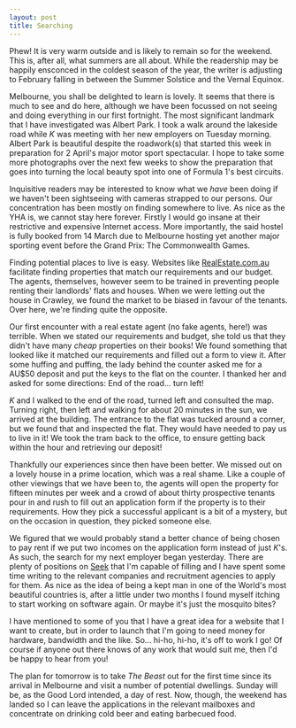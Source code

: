 ```yaml
---
layout: post
title: Searching
---
```





Phew! It is very warm outside and is likely to remain so for the weekend. This
is, after all, what summers are all about. While the readership may be happily
ensconced in the coldest season of the year, the writer is adjusting to February
falling in between the Summer Solstice and the Vernal Equinox.


Melbourne, you shall be delighted to learn is lovely. It seems that there is
much to see and do here, although we have been focussed on not seeing and doing
everything in our first fortnight. The most significant landmark that I have
investigated was Albert Park. I took a walk around the lakeside road while _K_
was meeting with her new employers on Tuesday morning. Albert Park is beautiful
despite the roadwork(s) that started this week in preparation for 2 April's
major motor sport spectacular. I hope to take some more photographs over the
next few weeks to show the preparation that goes into turning the local beauty
spot into one of Formula 1's best circuits.


Inquisitive readers may be interested to know what we _have_ been doing if we
haven't been sightseeing with cameras strapped to our persons. Our concentration
has been mostly on finding somewhere to live. As nice as the YHA is, we cannot
stay here forever. Firstly I would go insane at their restrictive and expensive
Internet access. More importantly, the said hostel is fully booked from 14 March
due to Melbourne hosting yet another major sporting event before the Grand Prix:
The Commonwealth Games.


Finding potential places to live is easy. Websites like
[RealEstate.com.au](https://www.realestate.com.au/) facilitate finding properties
that match our requirements and our budget. The agents, themselves, however seem
to be trained in preventing people renting their landlords' flats and houses.
When we were letting out the house in Crawley, we found the market to be biased
in favour of the tenants. Over here, we're finding quite the opposite.


Our first encounter with a real estate agent (no fake agents, here!) was
terrible. When we stated our requirements and budget, she told us that they
didn't have many _cheap_ properties on their books! We found something that
looked like it matched our requirements and filled out a form to view it. After
some huffing and puffing, the lady behind the counter asked me for a AU$50
deposit and put the keys to the flat on the counter. I thanked her and asked for
some directions: End of the road... turn left!


_K_ and I walked to the end of the road, turned left and consulted the map.
Turning right, then left and walking for about 20 minutes in the sun, we arrived
at the building. The entrance to the flat was tucked around a corner, but we
found that and inspected the flat. They would have needed to pay us to live in
it! We took the tram back to the office, to ensure getting back within the hour
and retrieving our deposit!


Thankfully our experiences since then have been better. We missed out on a
lovely house in a prime location, which was a real shame. Like a couple of other
viewings that we have been to, the agents will open the property for fifteen
minutes per week and a crowd of about thirty prospective tenants pour in and
rush to fill out an application form if the property is to their requirements.
How they pick a successful applicant is a bit of a mystery, but on the occasion
in question, they picked someone else.


We figured that we would probably stand a better chance of being chosen to pay
rent if we put two incomes on the application form instead of just _K_'s. As
such, the search for my next employer began yesterday. There are plenty of
positions on [Seek](https://www.seek.com.au/) that I'm capable of filling and I
have spent some time writing to the relevant companies and recruitment agencies
to apply for them. As nice as the idea of being a kept man in one of the World's
most beautiful countries is, after a little under two months I found myself
itching to start working on software again. Or maybe it's just the mosquito
bites?


I have mentioned to some of you that I have a great idea for a website that I
want to create, but in order to launch that I'm going to need money for
hardware, bandwidth and the like. So... hi-ho, hi-ho, it's off to work I go! Of
course if anyone out there knows of any work that would suit me, then I'd be
happy to hear from you!


The plan for tomorrow is to take _The Beast_ out for the first time since its
arrival in Melbourne and visit a number of potential dwellings. Sunday will be,
as the Good Lord intended, a day of rest. Now, though, the weekend has landed so
I can leave the applications in the relevant mailboxes and concentrate on
drinking cold beer and eating barbecued food.



